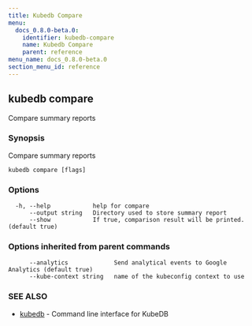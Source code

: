 ```yaml
---
title: Kubedb Compare
menu:
  docs_0.8.0-beta.0:
    identifier: kubedb-compare
    name: Kubedb Compare
    parent: reference
menu_name: docs_0.8.0-beta.0
section_menu_id: reference
---
```

## kubedb compare

Compare summary reports

### Synopsis

Compare summary reports

```
kubedb compare [flags]
```

### Options

```
  -h, --help            help for compare
      --output string   Directory used to store summary report
      --show            If true, comparison result will be printed. (default true)
```

### Options inherited from parent commands

```
      --analytics             Send analytical events to Google Analytics (default true)
      --kube-context string   name of the kubeconfig context to use
```

### SEE ALSO

* [kubedb](/docs/reference/kubedb.md)	 - Command line interface for KubeDB


